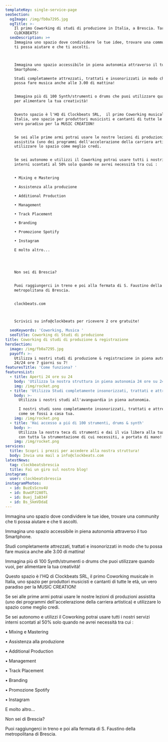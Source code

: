 ```yaml
---
templateKey: single-service-page
seoSection:
  ogImage: /img/fb0a7295.jpg
  ogTitle: >-
    Il primo Coworking di studi di produzione in Italia, a Brescia. Targato
    CLOCKBEATS!
  seoDescription: >+
    Immagina uno spazio dove condividere le tue idee, trovare una community che
    ti possa aiutare e che ti ascolti.



    Immagina uno spazio accessibile in piena autonomia attraverso il tuo
    Smartphone. 

    Studi completamente attrezzati, trattati e insonorizzati in modo che tu
    possa fare musica anche alle 3.00 di mattina!


    Immagina più di 100 Synth/strumenti o drums che puoi utilizzare quando vuoi,
    per alimentare la tua creatività! 


    Questo spazio è l'HQ di Clockbeats SRL,  il primo Coworking musicale in
    Italia, uno spazio per produttori musicisti e cantanti di tutte le età, un
    vero paradiso per la MUSIC CREATION!


    Se sei alle prime armi potrai usare le nostre lezioni di produzioni
    assistita (uno dei programmi dell'accelerazione della carriera artistica) e
    utilizzare lo spazio come meglio credi. 


    Se sei autonomo e utilizzi il Coworking potrai usare tutti i nostri servizi
    interni scontati al 50% solo quando ne avrei necessità tra cui : 


    • Mixing e Mastering 

    • Assistenza alla produzione

    • Additional Production 

    • Management

    • Track Placement 

    • Branding

    • Promozione Spotify

    • Instagram

    E molto altro... 




    Non sei di Brescia?


    Puoi raggiungerci in treno e poi alla fermata di S. Faustino della
    metropolitana di Brescia.


    clockbeats.com



    Scrivici su info@clockbeats per ricevere 2 ore gratuite!

  seoKeywords: 'Coworking, Musica '
  seoTitle: Coworking di Studi di produzione
title: Coworking di studi di produzione & registrazione
heroSection:
  image: /img/fb0a7295.jpg
  payoff: >-
    Utilizza i nostri studi di produzione & registrazione in piena autonomia
    24/24 ore 7 giorni su 7!
featuresTitle: 'Come funziona? '
featuresList:
  - title: Aperti 24 ore su 24
    body: 'Utilizza la nostra struttura in piena autonomia 24 ore su 24. '
    img: /img/rocket.png
  - title: 'Utilizza Studi completamente insonorizzati, trattati e attrezzati!'
    body: >-
      Utilizza i nostri studi all'avanguardia in piena autonomia. 

      I nostri studi sono completamente insonorizzati, trattati e attrezzati
      come se fossi a casa tua.
    img: /img/rocket.png
  - title: 'Hai accesso a piú di 100 strumenti, drums & synth'
    body: >-
      Utilizza la nostra teca di strumenti e dai il via libera alla tua fantasia
      con tutta la strumentazione di cui necessiti, a portata di mano!
    img: /img/rocket.png
services:
  title: Scopri i prezzi per accedere alla nostra struttura!
  body: Invia una mail a info@clockbeats.com
latestNews:
  tag: clockbeatsbrescia
  title: Fai un giro sul nostro blog!
instagram:
  user: clockbeatsbrescia
instagramPhotos:
  - id: BuzEsScnv4U
  - id: BuwUPJ2A0TL
  - id: Buej_IaB34F
  - id: Bs_SkmVDdaE
---
```

Immagina uno spazio dove condividere le tue idee, trovare una community che ti possa aiutare e che ti ascolti.





Immagina uno spazio accessibile in piena autonomia attraverso il tuo Smartphone. 

Studi completamente attrezzati, trattati e insonorizzati in modo che tu possa fare musica anche alle 3.00 di mattina!



Immagina più di 100 Synth/strumenti o drums che puoi utilizzare quando vuoi, per alimentare la tua creatività! 







Questo spazio è l'HQ di Clockbeats SRL,  il primo Coworking musicale in Italia, uno spazio per produttori musicisti e cantanti di tutte le età, un vero paradiso per la MUSIC CREATION!



Se sei alle prime armi potrai usare le nostre lezioni di produzioni assistita (uno dei programmi dell'accelerazione della carriera artistica) e utilizzare lo spazio come meglio credi. 



Se sei autonomo e utilizzi il Coworking potrai usare tutti i nostri servizi interni scontati al 50% solo quando ne avrei necessità tra cui : 



• Mixing e Mastering 

• Assistenza alla produzione

• Additional Production 

• Management

• Track Placement 

• Branding

• Promozione Spotify

• Instagram

E molto altro... 







Non sei di Brescia?



Puoi raggiungerci in treno e poi alla fermata di S. Faustino della metropolitana di Brescia.
